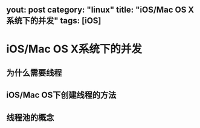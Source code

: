 yout: post
category: "linux"
title:  "iOS/Mac OS X系统下的并发"
tags: [iOS]
---
# iOS/Mac OS X系统下的并发

## 为什么需要线程
## iOS/Mac OS下创建线程的方法
## 线程池的概念
